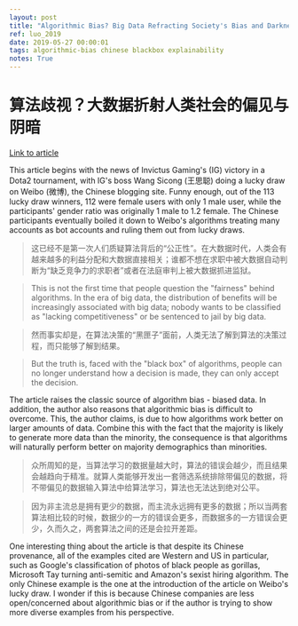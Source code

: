 ```yaml
---
layout: post
title: "Algorithmic Bias? Big Data Refracting Society's Bias and Darkness"
ref: luo_2019
date: 2019-05-27 00:00:01
tags: algorithmic-bias chinese blackbox explainability
notes: True
---
```


# 算法歧视？大数据折射人类社会的偏见与阴暗

[Link to article](https://www.huxiu.com/article/272714.html)

This article begins with the news of Invictus Gaming's (IG) victory in a Dota2 tournament, with IG's boss Wang Sicong (王思聪) doing a lucky draw on Weibo (微博), the Chinese blogging site. Funny enough, out of the 113 lucky draw winners, 112 were female users with only 1 male user, while the participants' gender ratio was originally 1 male to 1.2 female. The Chinese participants eventually boiled it down to Weibo's algorithms treating many accounts as bot accounts and ruling them out from lucky draws.

> 这已经不是第一次人们质疑算法背后的“公正性”。在大数据时代，人类会有越来越多的利益分配和大数据直接相关；谁都不想在求职中被大数据自动判断为“缺乏竞争力的求职者”或者在法庭审判上被大数据抓进监狱。

> This is not the first time that people question the "fairness" behind algorithms. In the era of big data, the distribution of benefits will be increasingly associated with big data; nobody wants to be classified as "lacking competitiveness" or be sentenced to jail by big data.

> 然而事实却是，在算法决策的“黑匣子”面前，人类无法了解到算法的决策过程，而只能够了解到结果。

> But the truth is, faced with the "black box" of algorithms, people can no longer understand how a decision is made, they can only accept the decision.

The article raises the classic source of algorithm bias - biased data. In addition, the author also reasons that algorithmic bias is difficult to overcome. This, the author claims, is due to how algorithms work better on larger amounts of data. Combine this with the fact that the majority is likely to generate more data than the minority, the consequence is that algorithms will naturally perform better on majority demographics than minorities.

> 众所周知的是，当算法学习的数据量越大时，算法的错误会越少，而且结果会越趋向于精准。就算人类能够开发出一套筛选系统排除带偏见的数据，将不带偏见的数据输入算法中给算法学习，算法也无法达到绝对公平。

> 因为非主流总是拥有更少的数据，而主流永远拥有更多的数据；所以当两套算法相比较的时候，数据少的一方的错误会更多，而数据多的一方错误会更少，久而久之，两套算法之间的还是会拉开差距。

One interesting thing about the article is that despite its Chinese provenance, all of the examples cited are Western and US in particular, such as Google's classification of photos of black people as gorillas, Microsoft Tay turning anti-semitic and Amazon's sexist hiring algorithm. The only Chinese example is the one at the introduction of the article on Weibo's lucky draw. I wonder if this is because Chinese companies are less open/concerned about algorithmic bias or if the author is trying to show more diverse examples from his perspective.
